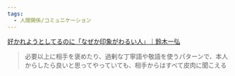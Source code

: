 ```yaml
---
tags:
  - 人間関係/コミュニケーション
---
```

[好かれようとしてるのに「なぜか印象がわるい人」｜鈴木一弘](https://note.com/tomabechisiki/n/n27f6b544e3e4)
>必要以上に相手を褒めたり、過剰な丁寧語や敬語を使うパターンで、本人からしたら良いと思ってやっていても、相手からはすべて皮肉に聞こえる

